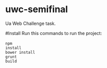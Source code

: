 # uwc-semifinal
Ua Web Challenge task.

#Install
Run this commands to run the project:
<br>
<br>
<code>npm install</code>
<br>
<code>bower install</code>
<br>
<code>grunt build</code>
